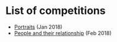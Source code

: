# List of competitions

* [Portraits](/2018/01_Portraits.md) (Jan 2018)
* [People and their relationship](/2018/people%20and%20their%20relationship.md) (Feb 2018)
